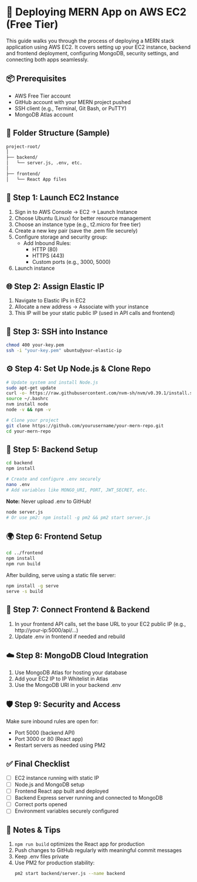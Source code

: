 # 🚀 Deploying MERN App on AWS EC2 (Free Tier)

This guide walks you through the process of deploying a MERN stack application using AWS EC2. It covers setting up your EC2 instance, backend and frontend deployment, configuring MongoDB, security settings, and connecting both apps seamlessly.

## 📦 Prerequisites

- AWS Free Tier account
- GitHub account with your MERN project pushed
- SSH client (e.g., Terminal, Git Bash, or PuTTY)
- MongoDB Atlas account

## 📁 Folder Structure (Sample)

```bash
project-root/
│
├── backend/
│   └── server.js, .env, etc.
│
├── frontend/
│   └── React App files
```

## 🔑 Step 1: Launch EC2 Instance

1. Sign in to AWS Console → EC2 → Launch Instance
2. Choose Ubuntu (Linux) for better resource management
3. Choose an instance type (e.g., t2.micro for free tier)
4. Create a new key pair (save the .pem file securely)
5. Configure storage and security group:
   - Add Inbound Rules: 
     - HTTP (80)
     - HTTPS (443)
     - Custom ports (e.g., 3000, 5000)
6. Launch instance

## 🌐 Step 2: Assign Elastic IP

1. Navigate to Elastic IPs in EC2
2. Allocate a new address → Associate with your instance
3. This IP will be your static public IP (used in API calls and frontend)

## 🔗 Step 3: SSH into Instance

```bash
chmod 400 your-key.pem
ssh -i "your-key.pem" ubuntu@your-elastic-ip
```

## ⚙️ Step 4: Set Up Node.js & Clone Repo

```bash
# Update system and install Node.js
sudo apt-get update
curl -o- https://raw.githubusercontent.com/nvm-sh/nvm/v0.39.1/install.sh | bash
source ~/.bashrc
nvm install node
node -v && npm -v

# Clone your project
git clone https://github.com/yourusername/your-mern-repo.git
cd your-mern-repo
```

## 🔐 Step 5: Backend Setup

```bash
cd backend
npm install

# Create and configure .env securely
nano .env
# Add variables like MONGO_URI, PORT, JWT_SECRET, etc.
```

**Note:** Never upload .env to GitHub!

```bash
node server.js
# Or use pm2: npm install -g pm2 && pm2 start server.js
```

## 🌍 Step 6: Frontend Setup

```bash
cd ../frontend
npm install
npm run build
```

After building, serve using a static file server:

```bash
npm install -g serve
serve -s build
```

## 🔄 Step 7: Connect Frontend & Backend

1. In your frontend API calls, set the base URL to your EC2 public IP (e.g., http://your-ip:5000/api/...)
2. Update .env in frontend if needed and rebuild

## ☁️ Step 8: MongoDB Cloud Integration

1. Use MongoDB Atlas for hosting your database
2. Add your EC2 IP to IP Whitelist in Atlas
3. Use the MongoDB URI in your backend .env

## 🛡️ Step 9: Security and Access

Make sure inbound rules are open for:
- Port 5000 (backend API)
- Port 3000 or 80 (React app)
- Restart servers as needed using PM2

## ✅ Final Checklist

- [ ] EC2 instance running with static IP
- [ ] Node.js and MongoDB setup
- [ ] Frontend React app built and deployed
- [ ] Backend Express server running and connected to MongoDB
- [ ] Correct ports opened
- [ ] Environment variables securely configured

## 🧠 Notes & Tips

1. `npm run build` optimizes the React app for production
2. Push changes to GitHub regularly with meaningful commit messages
3. Keep .env files private
4. Use PM2 for production stability:
   ```bash
   pm2 start backend/server.js --name backend
   ```
